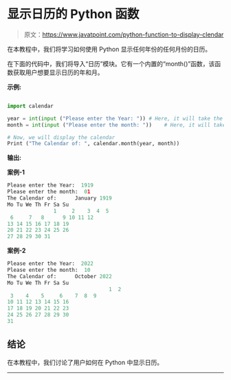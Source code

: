 # 显示日历的 Python 函数

> 原文：<https://www.javatpoint.com/python-function-to-display-clendar>

在本教程中，我们将学习如何使用 Python 显示任何年份的任何月份的日历。

在下面的代码中，我们将导入“日历”模块。它有一个内置的“month()”函数，该函数获取用户想要显示日历的年和月。

**示例:**

```py

import calendar

year = int(input ("Please enter the Year: ")) # Here, it will take the year
month = int(input ("Please enter the month: "))    # Here, it will take the month

# Now, we will display the calendar
Print ("The Calendar of: ", calendar.month(year, month))

```

**输出:**

**案例-1**

```py
Please enter the Year:  1919
Please enter the month:  01
The Calendar of:      January 1919
Mo Tu We Th Fr Sa Su
               1     2    3  4  5
 6     7   8      9 10 11 12
13 14 15 16 17 18 19
20 21 22 23 24 25 26
27 28 29 30 31

```

**案例-2**

```py
Please enter the Year:  2022
Please enter the month:  10
The Calendar of:      October 2022
Mo Tu We Th Fr Sa Su
                                 1  2
 3    4    5     6    7  8  9
10 11 12 13 14 15 16
17 18 19 20 21 22 23
24 25 26 27 28 29 30
31

```

## 结论

在本教程中，我们讨论了用户如何在 Python 中显示日历。

* * *